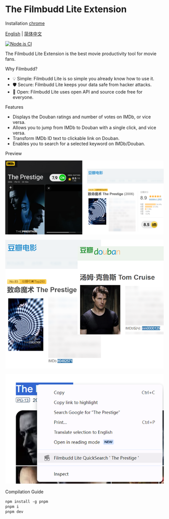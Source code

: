 # The Filmbudd Lite Extension

Installation [chrome](https://chromewebstore.google.com/detail/filmbudd-lite/knjgfggpjlmjaoknobdinelbbpmcfcjh)

[English](./README.md) | [简体中文](./README.zh_CN.md)

[![Node.js CI](https://github.com/filmbudd/filmbudd-lite/actions/workflows/node.js.yml/badge.svg?branch=master)](https://github.com/filmbudd/filmbudd-lite/actions/workflows/node.js.yml)

The Filmbudd Lite Extension is the best movie productivity tool for movie fans.

Why Filmbudd?

- 💡 Simple: Filmbudd Lite is so simple you already know how to use it.
- 🛡️ Secure: Filmbudd Lite keeps your data safe from hacker attacks.
- 🍌 Open: Filmbudd Lite uses open API and source code free for everyone.

Features

- Displays the Douban ratings and number of votes on IMDb, or vice versa.
- Allows you to jump from IMDb to Douban with a single click, and vice versa.
- Transform IMDb ID text to clickable link on Douban.
- Enables you to search for a selected keyword on IMDb/Douban.

Preview

![feature show rating](./1-feature-show-rating.png)

![feature click to jump](./2-feature-click-to-jump.png)

![feature search selected](./3-feature-search-selected.png)

Compilation Guide

    npm install -g pnpm
    pnpm i
    pnpm dev
